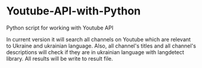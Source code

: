 # Youtube-API-with-Python
Python script for working with Youtube API

In current version it will search all channels on Youtube which are relevant to Ukraine and ukrainian language. Also, all channel's titles and all channel's descriptions will check if they are in ukrainian language with langdetect library. All results will be write to result file.
